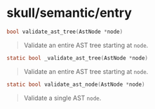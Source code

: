 # skull/semantic/entry

```c
bool validate_ast_tree(AstNode *node)
```

> Validate an entire AST tree starting at `node`.

```c
static bool _validate_ast_tree(AstNode *node)
```

> Validate an entire AST tree starting at `node`.

```c
static bool validate_ast_node(AstNode *node)
```

> Validate a single AST `node`.

